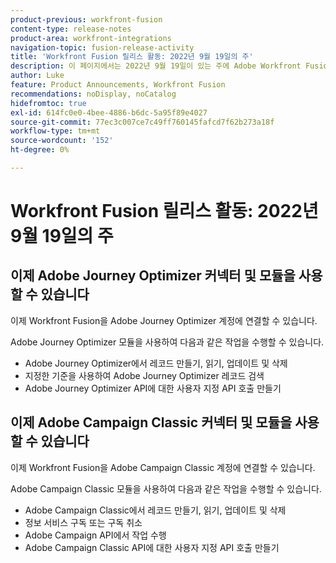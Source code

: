 ```yaml
---
product-previous: workfront-fusion
content-type: release-notes
product-area: workfront-integrations
navigation-topic: fusion-release-activity
title: 'Workfront Fusion 릴리스 활동: 2022년 9월 19일의 주'
description: 이 페이지에서는 2022년 9월 19일이 있는 주에 Adobe Workfront Fusion에서 향상된 기능을 모두 설명합니다.
author: Luke
feature: Product Announcements, Workfront Fusion
recommendations: noDisplay, noCatalog
hidefromtoc: true
exl-id: 614fc0e0-4bee-4886-b6dc-5a95f89e4027
source-git-commit: 77ec3c007ce7c49ff760145fafcd7f62b273a18f
workflow-type: tm+mt
source-wordcount: '152'
ht-degree: 0%

---
```


# Workfront Fusion 릴리스 활동: 2022년 9월 19일의 주

## 이제 Adobe Journey Optimizer 커넥터 및 모듈을 사용할 수 있습니다

이제 Workfront Fusion을 Adobe Journey Optimizer 계정에 연결할 수 있습니다.

Adobe Journey Optimizer 모듈을 사용하여 다음과 같은 작업을 수행할 수 있습니다.
* Adobe Journey Optimizer에서 레코드 만들기, 읽기, 업데이트 및 삭제
* 지정한 기준을 사용하여 Adobe Journey Optimizer 레코드 검색
* Adobe Journey Optimizer API에 대한 사용자 지정 API 호출 만들기

## 이제 Adobe Campaign Classic 커넥터 및 모듈을 사용할 수 있습니다

이제 Workfront Fusion을 Adobe Campaign Classic 계정에 연결할 수 있습니다.

Adobe Campaign Classic 모듈을 사용하여 다음과 같은 작업을 수행할 수 있습니다.
* Adobe Campaign Classic에서 레코드 만들기, 읽기, 업데이트 및 삭제
* 정보 서비스 구독 또는 구독 취소
* Adobe Campaign API에서 작업 수행
* Adobe Campaign Classic API에 대한 사용자 지정 API 호출 만들기
